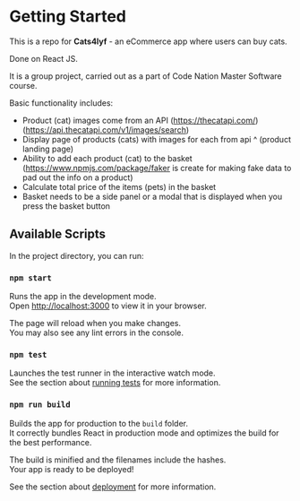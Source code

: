 # Getting Started

This is a repo for **Cats4lyf** - an eCommerce app where users can buy cats.

Done on React JS. 

It is a group project, carried out as a part of Code Nation Master Software course.

Basic functionality includes:
* Product (cat) images come from an API (https://thecatapi.com/)
(https://api.thecatapi.com/v1/images/search)
* Display page of products (cats) with images for each from api ^ (product landing page)
* Ability to add each product (cat) to the basket (https://www.npmjs.com/package/faker is
create for making fake data to pad out the info on a product)
* Calculate total price of the items (pets) in the basket
* Basket needs to be a side panel or a modal that is displayed when you press the basket
button
## Available Scripts

In the project directory, you can run:

### `npm start`

Runs the app in the development mode.\
Open [http://localhost:3000](http://localhost:3000) to view it in your browser.

The page will reload when you make changes.\
You may also see any lint errors in the console.

### `npm test`

Launches the test runner in the interactive watch mode.\
See the section about [running tests](https://facebook.github.io/create-react-app/docs/running-tests) for more information.

### `npm run build`

Builds the app for production to the `build` folder.\
It correctly bundles React in production mode and optimizes the build for the best performance.

The build is minified and the filenames include the hashes.\
Your app is ready to be deployed!

See the section about [deployment](https://facebook.github.io/create-react-app/docs/deployment) for more information.

